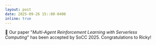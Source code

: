 ```yaml
---
layout: post
date: 2025-09-26 15::00-0400
inline: true
---
```


:pencil: Our paper "_Multi-Agent Reinforcement Learning with Serverless Computing_" has been accepted by SoCC 2025. Congratulations to Ricky! 

